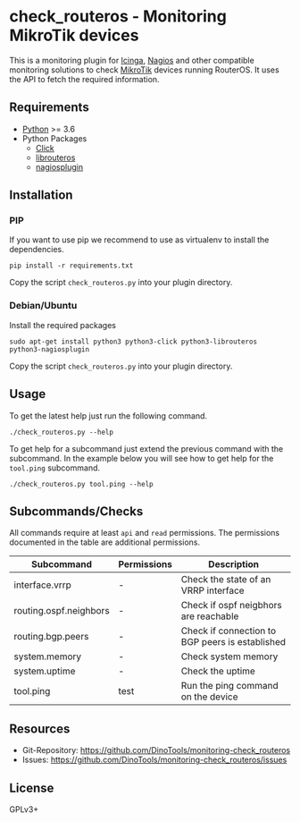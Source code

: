 check_routeros - Monitoring MikroTik devices
============================================

This is a monitoring plugin for [Icinga](https://icinga.com/), [Nagios](https://www.nagios.org/) and other compatible monitoring solutions to check [MikroTik](https://mikrotik.com/) devices running RouterOS.
It uses the API to fetch the required information.

Requirements
------------

- [Python](https://www.python.org/) >= 3.6
- Python Packages
    - [Click](https://pypi.org/project/click/)
    - [librouteros](https://pypi.org/project/librouteros/)
    - [nagiosplugin](https://pypi.org/project/nagiosplugin/)

Installation
------------

### PIP

If you want to use pip we recommend to use as virtualenv to install the dependencies.

```shell
pip install -r requirements.txt
```

Copy the script ```check_routeros.py``` into your plugin directory.

### Debian/Ubuntu

Install the required packages

```shell
sudo apt-get install python3 python3-click python3-librouteros python3-nagiosplugin
```

Copy the script ```check_routeros.py``` into your plugin directory.

Usage
-----

To get the latest help just run the following command.

```shell
./check_routeros.py --help
```

To get help for a subcommand just extend the previous command with the subcommand.
In the example below you will see how to get help for the ```tool.ping``` subcommand.

```shell
./check_routeros.py tool.ping --help
```

Subcommands/Checks
------------------

All commands require at least `api` and `read` permissions.
The permissions documented in the table are additional permissions.

| Subcommand             | Permissions | Description                                     |
|------------------------|-------------|-------------------------------------------------|
| interface.vrrp         | -           | Check the state of an VRRP interface            |
| routing.ospf.neighbors | -           | Check if ospf neigbhors are reachable           |
| routing.bgp.peers      | -           | Check if connection to BGP peers is established |
| system.memory          | -           | Check system memory                             |
| system.uptime          | -           | Check the uptime                                |
| tool.ping              | test        | Run the ping command on the device              |

Resources
---------

- Git-Repository: https://github.com/DinoTools/monitoring-check_routeros
- Issues: https://github.com/DinoTools/monitoring-check_routeros/issues

License
-------

GPLv3+

